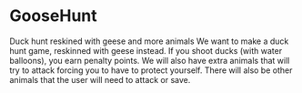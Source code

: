 # GooseHunt
Duck hunt reskined with geese and more animals
We want to make a duck hunt game, reskinned with geese instead. 
If you shoot ducks (with water balloons), you earn penalty points. 
We will also have extra animals that will try to attack forcing you to have to protect yourself. 
There will also be other animals that the user will need to attack or save. 
